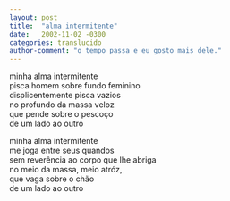 ```yaml
---
layout: post
title:  "alma intermitente"
date:   2002-11-02 -0300
categories: translucido
author-comment: "o tempo passa e eu gosto mais dele."
---
```


<!--more-->

minha alma intermitente  
pisca homem sobre fundo feminino  
displicentemente pisca vazios  
no profundo da massa veloz  
que pende sobre o pescoço  
de um lado ao outro  

minha alma intermitente  
me joga entre seus quandos  
sem reverência ao corpo que lhe abriga  
no meio da massa, meio atróz,  
que vaga sobre o chão  
de um lado ao outro
